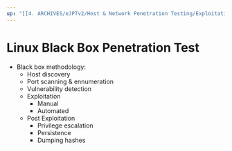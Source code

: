 ```yaml
---
up: "[[4. ARCHIVES/eJPTv2/Host & Network Penetration Testing/Exploitation/Linux Exploitation/Linux Exploitation|Linux Exploitation]]"
---
```


# Linux Black Box Penetration Test

- Black box methodology:
	- Host discovery
	- Port scanning & ennumeration
	- Vulnerability detection
	- Exploitation
		- Manual
		- Automated
	- Post Exploitation
		- Privilege escalation
		- Persistence
		- Dumping hashes
